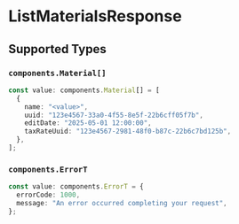 # ListMaterialsResponse


## Supported Types

### `components.Material[]`

```typescript
const value: components.Material[] = [
  {
    name: "<value>",
    uuid: "123e4567-33a0-4f55-8e5f-22b6cff05f7b",
    editDate: "2025-05-01 12:00:00",
    taxRateUuid: "123e4567-2981-48f0-b87c-22b6c7bd125b",
  },
];
```

### `components.ErrorT`

```typescript
const value: components.ErrorT = {
  errorCode: 1000,
  message: "An error occurred completing your request",
};
```

